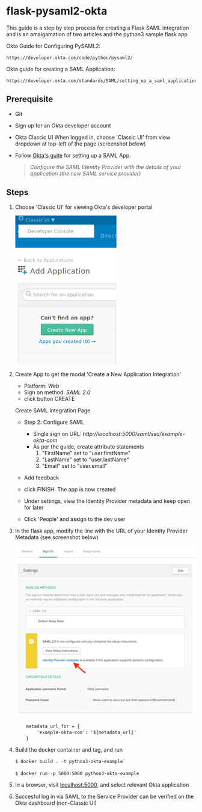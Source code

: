 # flask-pysaml2-okta

This guide is a step by step process for creating a Flask SAML integration and is an amalgamation of two articles and the python3 sample flask app

Okta Guide for Configuring PySAML2:

    https://developer.okta.com/code/python/pysaml2/

Okta guide for creating a SAML Application:

    https://developer.okta.com/standards/SAML/setting_up_a_saml_application_in_okta/

## Prerequisite

- Git
- Sign up for an Okta developer account
- Okta Classic UI
  When logged in, choose 'Classic UI' from view dropdown at top-left of the page (screenshot below)
- Follow [Okta's guite](https://developer.okta.com/standards/SAML/setting_up_a_saml_application_in_okta/) for setting up a SAML App.

  > _Configure the SAML Identity Provider with the details of your application (the new SAML service provider)_

## Steps

1. Choose 'Classic UI' for viewing Okta's developer portal

   ![Classic UI](docs/okta_classicui.png)

2. Create App to get the modal 'Create a New Application Integration'

   - Platform: _Web_
   - Sign on method: _SAML 2.0_
   - click button CREATE

   Create SAML Integration Page

   - Step 2: Configure SAML

     - Single sign on URL: _http://localhost:5000/saml/sso/example-okta-com_
     - As per the guide, create attribute statements
       1. "FirstName" set to "user.firstName"
       2. "LastName" set to "user.lastName"
       3. "Email" set to "user.email"

   - Add feedback
   - click FINISH. The app is now created
   - Under settings, view the Identity Provider metadata and keep open for later
   - Click 'People' and assign to the dev user

3. In the flask app, modify the line with the URL of your Identity Provider Metadata (see screenshot below)

   ![Identity Provider Metadata](docs/okta_metadata_link.png)

   ```
       metadata_url_for = {
           'example-okta-com': '${metadata_url}'
       }
   ```

4. Build the docker container and tag, and run

   ```
   $ docker build . -t python3-okta-example`

   $ docker run -p 5000:5000 python3-okta-example
   ```

5. In a browser, visit [localhost:5000](http://localhost:5000), and select relevant Okta application

6. Succesful log in via SAML to the Service Provider can be verified on the Okta dashboard (non-Classic UI)
